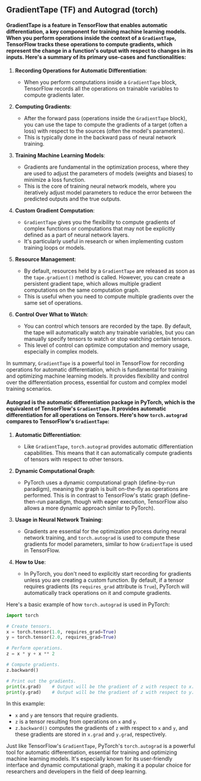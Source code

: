 
## GradientTape (TF) and Autograd (torch)

#### GradientTape is a feature in TensorFlow that enables automatic differentiation, a key component for training machine learning models. When you perform operations inside the context of a `GradientTape`, TensorFlow tracks these operations to compute gradients, which represent the change in a function's output with respect to changes in its inputs. Here's a summary of its primary use-cases and functionalities:

1. **Recording Operations for Automatic Differentiation**:
   - When you perform computations inside a `GradientTape` block, TensorFlow records all the operations on trainable variables to compute gradients later.

2. **Computing Gradients**:
   - After the forward pass (operations inside the `GradientTape` block), you can use the tape to compute the gradients of a target (often a loss) with respect to the sources (often the model's parameters).
   - This is typically done in the backward pass of neural network training.

3. **Training Machine Learning Models**:
   - Gradients are fundamental in the optimization process, where they are used to adjust the parameters of models (weights and biases) to minimize a loss function.
   - This is the core of training neural network models, where you iteratively adjust model parameters to reduce the error between the predicted outputs and the true outputs.

4. **Custom Gradient Computation**:
   - `GradientTape` gives you the flexibility to compute gradients of complex functions or computations that may not be explicitly defined as a part of neural network layers.
   - It's particularly useful in research or when implementing custom training loops or models.

5. **Resource Management**:
   - By default, resources held by a `GradientTape` are released as soon as the `tape.gradient()` method is called. However, you can create a persistent gradient tape, which allows multiple gradient computations on the same computation graph.
   - This is useful when you need to compute multiple gradients over the same set of operations.

6. **Control Over What to Watch**:
   - You can control which tensors are recorded by the tape. By default, the tape will automatically watch any trainable variables, but you can manually specify tensors to watch or stop watching certain tensors.
   - This level of control can optimize computation and memory usage, especially in complex models.

In summary, `GradientTape` is a powerful tool in TensorFlow for recording operations for automatic differentiation, which is fundamental for training and optimizing machine learning models. It provides flexibility and control over the differentiation process, essential for custom and complex model training scenarios.

#### Autograd is the automatic differentiation package in PyTorch, which is the equivalent of TensorFlow's `GradientTape`. It provides automatic differentiation for all operations on Tensors. Here's how `torch.autograd` compares to TensorFlow's `GradientTape`:

1. **Automatic Differentiation**:
   - Like `GradientTape`, `torch.autograd` provides automatic differentiation capabilities. This means that it can automatically compute gradients of tensors with respect to other tensors.

2. **Dynamic Computational Graph**:
   - PyTorch uses a dynamic computational graph (define-by-run paradigm), meaning the graph is built on-the-fly as operations are performed. This is in contrast to TensorFlow's static graph (define-then-run paradigm, though with eager execution, TensorFlow also allows a more dynamic approach similar to PyTorch).

3. **Usage in Neural Network Training**:
   - Gradients are essential for the optimization process during neural network training, and `torch.autograd` is used to compute these gradients for model parameters, similar to how `GradientTape` is used in TensorFlow.

4. **How to Use**:
   - In PyTorch, you don't need to explicitly start recording for gradients unless you are creating a custom function. By default, if a tensor requires gradients (its `requires_grad` attribute is `True`), PyTorch will automatically track operations on it and compute gradients.

Here's a basic example of how `torch.autograd` is used in PyTorch:

```python
import torch

# Create tensors.
x = torch.tensor(1.0, requires_grad=True)
y = torch.tensor(2.0, requires_grad=True)

# Perform operations.
z = x * y + x ** 2

# Compute gradients.
z.backward()

# Print out the gradients.
print(x.grad)    # Output will be the gradient of z with respect to x.
print(y.grad)    # Output will be the gradient of z with respect to y.
```

In this example:
- `x` and `y` are tensors that require gradients.
- `z` is a tensor resulting from operations on `x` and `y`.
- `z.backward()` computes the gradients of `z` with respect to `x` and `y`, and these gradients are stored in `x.grad` and `y.grad`, respectively.

Just like TensorFlow's `GradientTape`, PyTorch's `torch.autograd` is a powerful tool for automatic differentiation, essential for training and optimizing machine learning models. It's especially known for its user-friendly interface and dynamic computational graph, making it a popular choice for researchers and developers in the field of deep learning.